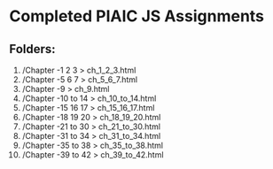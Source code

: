 # Completed PIAIC JS Assignments

## Folders:
  1. /Chapter -1 2 3 > ch_1_2_3.html
  2. /Chapter -5 6 7 > ch_5_6_7.html
  3. /Chapter -9 > ch_9.html
  4. /Chapter -10 to 14 > ch_10_to_14.html
  4. /Chapter -15 16 17 > ch_15_16_17.html
  4. /Chapter -18 19 20 > ch_18_19_20.html
  5. /Chapter -21 to 30 > ch_21_to_30.html
  5. /Chapter -31 to 34 > ch_31_to_34.html
  6. /Chapter -35 to 38 > ch_35_to_38.html
  6. /Chapter -39 to 42 > ch_39_to_42.html


